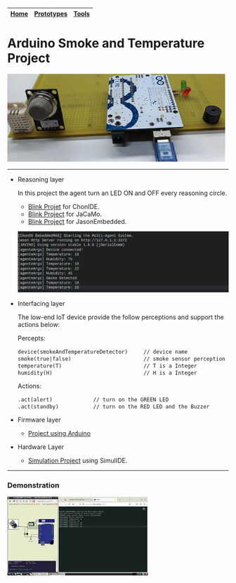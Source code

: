 |[Home](../../)|[Prototypes](../)|[Tools](../../tools/)|
|--------------| ----------------|---------------------|

# Arduino Smoke and Temperature Project
![](files/images/smokeAndTemperatureDetectionPrototype.png)

---
- Reasoning layer

    In this project the agent turn an LED ON and OFF every reasoning circle.

    - [Blink Projet](files/reasoning/chonIDE/smokeAndTempProject.chon) for ChonIDE.
    - [Blink Project](../../../../raw/main/prototypes/arduinoSmokeAndTemperatureDetection/files/reasoning/jacamoSmokeAndTemperature.zip) for JaCaMo.
    - [Blink Project](../../../../raw/main/prototypes/arduinoSmokeAndTemperatureDetection/files/reasoning/jasonEmbeddedSmokeAndTemperature.zip) for JasonEmbedded.

    ![](files/images/multiAgentSystem.png)

- Interfacing layer
    
    The low-end IoT device provide the follow perceptions and support the actions below: 

    
    Percepts:
    ```	
    device(smokeAndTemperatureDetector)     // device name
    smoke(true|false)                       // smoke sensor perception
    temperature(T)                          // T is a Integer
    humidity(H)                             // H is a Integer
    ```

    Actions:
    ```
    .act(alert)             // turn on the GREEN LED         
    .act(standby)           // turn on the RED LED and the Buzzer

    ```
- Firmware layer
    - [Project using Arduino](../../../../raw/main/prototypes/arduinoSmokeAndTemperatureDetection/files/firmware/arduinoSmokeAndTemperatureDetection.zip)

- Hardware Layer
    - [Simulation Project](../../../../raw/main/prototypes/arduinoSmokeAndTemperatureDetection/files/hardware/smokeAndTemperatureDetectionSimulation.zip) using SimulIDE.

---
### Demonstration
[![](files/images/video.jpg)](https://youtu.be/KLT7rdBfMRU)
